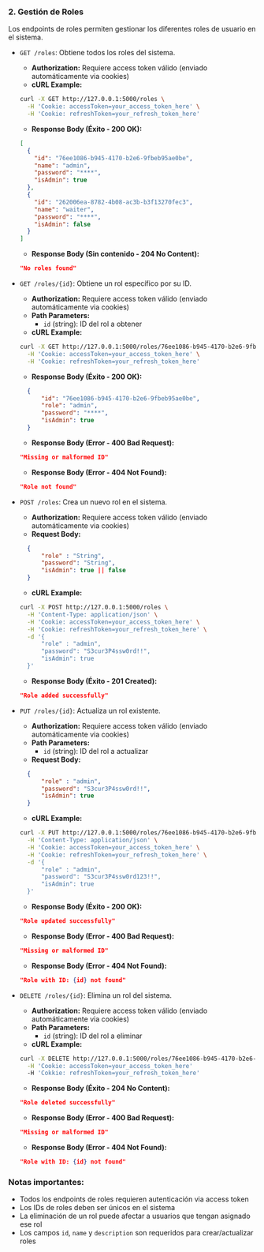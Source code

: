 ### 2. Gestión de Roles

Los endpoints de roles permiten gestionar los diferentes roles de usuario en el sistema.

- `GET /roles`: Obtiene todos los roles del sistema.
  - **Authorization:** Requiere access token válido (enviado automáticamente via cookies)
  - **cURL Example:**
  ```bash
  curl -X GET http://127.0.0.1:5000/roles \
    -H 'Cookie: accessToken=your_access_token_here' \
    -H 'Cookie: refreshToken=your_refresh_token_here'
  ```
  - **Response Body (Éxito - 200 OK):**
  ```json
  [
    {
      "id": "76ee1086-b945-4170-b2e6-9fbeb95ae0be",
      "name": "admin",
      "password": "****",
      "isAdmin": true
    },
    {
      "id": "262006ea-8782-4b08-ac3b-b3f13270fec3", 
      "name": "waiter",
      "password": "****",
      "isAdmin": false
    }
  ]
  ```
  - **Response Body (Sin contenido - 204 No Content):**
  ```json
  "No roles found"
  ```

- `GET /roles/{id}`: Obtiene un rol específico por su ID.
  - **Authorization:** Requiere access token válido (enviado automáticamente via cookies)
  - **Path Parameters:**
    - `id` (string): ID del rol a obtener
  - **cURL Example:**
  ```bash
  curl -X GET http://127.0.0.1:5000/roles/76ee1086-b945-4170-b2e6-9fbeb95ae0be \
    -H 'Cookie: accessToken=your_access_token_here' \
    -H 'Cookie: refreshToken=your_refresh_token_here'
  ```
  - **Response Body (Éxito - 200 OK):**
  ```json
    {
        "id": "76ee1086-b945-4170-b2e6-9fbeb95ae0be",
        "role": "admin",
        "password": "****",
        "isAdmin": true
    }
  ```
  - **Response Body (Error - 400 Bad Request):**
  ```json
  "Missing or malformed ID"
  ```
  - **Response Body (Error - 404 Not Found):**
  ```json
  "Role not found"
  ```

- `POST /roles`: Crea un nuevo rol en el sistema.
  - **Authorization:** Requiere access token válido (enviado automáticamente via cookies)
  - **Request Body:**
  ```json
    {
        "role" : "String",
        "password": "String",
        "isAdmin": true || false
    }
  ```
  - **cURL Example:**
  ```bash
  curl -X POST http://127.0.0.1:5000/roles \
    -H 'Content-Type: application/json' \
    -H 'Cookie: accessToken=your_access_token_here' \
    -H 'Cookie: refreshToken=your_refresh_token_here' \
    -d '{
        "role" : "admin",
        "password": "S3cur3P4ssw0rd!!",
        "isAdmin": true
    }'
  ```
  - **Response Body (Éxito - 201 Created):**
  ```json
  "Role added successfully"
  ```

- `PUT /roles/{id}`: Actualiza un rol existente.
  - **Authorization:** Requiere access token válido (enviado automáticamente via cookies)
  - **Path Parameters:**
    - `id` (string): ID del rol a actualizar
  - **Request Body:**
  ```json
    {
        "role" : "admin",
        "password": "S3cur3P4ssw0rd!!",
        "isAdmin": true
    }
  ```
  - **cURL Example:**
  ```bash
  curl -X PUT http://127.0.0.1:5000/roles/76ee1086-b945-4170-b2e6-9fbeb95ae0be \
    -H 'Content-Type: application/json' \
    -H 'Cookie: accessToken=your_access_token_here' \
    -H 'Cookie: refreshToken=your_refresh_token_here' \
    -d '{
        "role" : "admin",
        "password": "S3cur3P4ssw0rd123!!",
        "isAdmin": true
    }'
  ```
  - **Response Body (Éxito - 200 OK):**
  ```json
  "Role updated successfully"
  ```
  - **Response Body (Error - 400 Bad Request):**
  ```json
  "Missing or malformed ID"
  ```
  - **Response Body (Error - 404 Not Found):**
  ```json
  "Role with ID: {id} not found"
  ```

- `DELETE /roles/{id}`: Elimina un rol del sistema.
  - **Authorization:** Requiere access token válido (enviado automáticamente via cookies)
  - **Path Parameters:**
    - `id` (string): ID del rol a eliminar
  - **cURL Example:**
  ```bash
  curl -X DELETE http://127.0.0.1:5000/roles/76ee1086-b945-4170-b2e6-9fbeb95ae0be \
    -H 'Cookie: accessToken=your_access_token_here'
    -H 'Cokkie: refreshToken=your_refresh_token_here'
  ```
  - **Response Body (Éxito - 204 No Content):**
  ```json
  "Role deleted successfully"
  ```
  - **Response Body (Error - 400 Bad Request):**
  ```json
  "Missing or malformed ID"
  ```
  - **Response Body (Error - 404 Not Found):**
  ```json
  "Role with ID: {id} not found"
  ```

### Notas importantes:
- Todos los endpoints de roles requieren autenticación via access token
- Los IDs de roles deben ser únicos en el sistema
- La eliminación de un rol puede afectar a usuarios que tengan asignado ese rol
- Los campos `id`, `name` y `description` son requeridos para crear/actualizar roles
